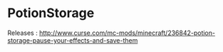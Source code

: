 # PotionStorage

Releases : http://www.curse.com/mc-mods/minecraft/236842-potion-storage-pause-your-effects-and-save-them
